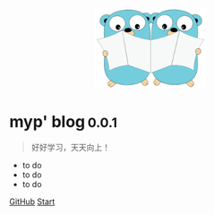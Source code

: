 <p style="text-align:center;">
    <img width="200px" src="./_resources/logo.svg" />
</p>

<h1> myp' blog&thinsp;<small>0.0.1</small></h1>

> 好好学习，天天向上！

- to do
- to do
- to do

[GitHub](https://github.com/myyppp/myyppp.github.io)
[Start](README.md)
